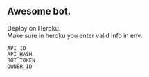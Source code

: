 ## Awesome bot.

Deploy on Heroku.\
Make sure in heroku you enter valid info in env.

```
API_ID
API_HASH
BOT_TOKEN
OWNER_ID
```
## 